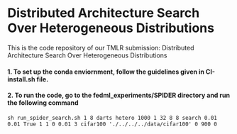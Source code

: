 # Distributed Architecture Search Over Heterogeneous Distributions
This is the code repository of our TMLR submission: Distributed Architecture Search Over Heterogeneous Distributions

#### 1. To set up the conda enviornment, follow the guidelines given in CI-install.sh file.

#### 2. To run the code, go to the fedml_experiments/SPIDER directory and run the following command
````
sh run_spider_search.sh 1 8 darts hetero 1000 1 32 8 8 search 0.01 0.01 True 1 1 0 0.01 3 cifar100 './../../../data/cifar100' 0 900 0
````

